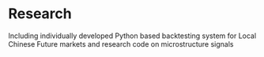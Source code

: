 # Research

Including individually developed Python based backtesting system for Local Chinese Future markets and research code on microstructure signals
